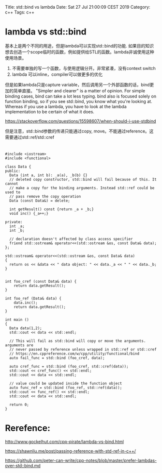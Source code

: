 Title: std::bind vs lambda
Date: Sat 27 Jul 21:00:09 CEST 2019
Category: c++
Tags: c++

# lambda vs std::bind
基本上是两个不同的用途，但是lambda可以实现std::bind的功能.
如果目的知识想去创造一个scope临时的函数，例如提供给STL的函数。lambda非诚使用这种使用场景。
1. 不需要单独的写一个函数，与使用逻辑分开。非常紧凑，没有context switch
2. lambda 可以inline，compiler可以做更多的优化


但是如果lambda只是capture variable，然后调用另一个外部函数的话，bind更加的简单直接。
"Simpler and clearer" is a matter of opinion. For simple binding cases, bind can take a lot less typing. bind also is focused solely on function binding, so if you see std::bind, you know what you're looking at. Whereas if you use a lambda, you have to look at the lambda implementation to be certain of what it does.

https://stackoverflow.com/questions/15598607/when-should-i-use-stdbind

但是注意，std::bind参数的传递只能通过copy, move。不能通过reference。这需要通过std::ref/std::cref

#
```
#include <iostream>
#include <functional>

class Data {
public:
  Data (int a, int b): _a(a), _b(b) {}
  // deleted copy constructor, std::bind will fail because of this. It cannot
  // make a copy for the binding arguments. Instead std::ref could be used to
  // pass remove the copy operation
  Data (const Data&) = delete;

  int getResult() const {return _a + _b;}
  void inc() {_a++;}

private:
  int _a;
  int _b;

  // declaration doesn't affected by class access specifier
  friend std::ostream& operator<<(std::ostream &os, const Data& data);
};

std::ostream& operator<<(std::ostream &os, const Data& data)
{
  return os << &data << " data object: " << data._a << " " << data._b;
}


int foo_cref (const Data& data) {
    return data.getResult();
}

int foo_ref (Data& data) {
    data.inc();
    return data.getResult();
}

int main ()
{
  Data data(1,2);
  std::cout << data << std::endl;

  // This will fail as std::bind will copy or move the arguments. arguments are
  // never passed by reference unless wrapped in std::ref or std::cref
  // https://en.cppreference.com/w/cpp/utility/functional/bind
  auto fail_func = std::bind (foo_cref, data);

  auto cref_func = std::bind (foo_cref, std::cref(data));
  std::cout << cref_func() << std::endl;
  std::cout << data << std::endl;

  // value could be updated inside the function object
  auto func_ref = std::bind (foo_ref, std::ref(data));
  std::cout << func_ref() << std::endl;
  std::cout << data << std::endl;

  return 0;
}

```

# Rerefence:
http://www.gockelhut.com/cpp-pirate/lambda-vs-bind.html

https://shawnliu.me/post/passing-reference-with-std-ref-in-c++/

https://github.com/peter-can-write/cpp-notes/blob/master/prefer-lambdas-over-std::bind.md
